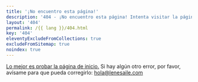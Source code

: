 ```yaml
---
title: '¡No encuentro esta página!'
description: '404 - ¡No encuentro esta página! Intenta visitar la página de inicio. Por favor, avísame si se producen más errores.'
layout: '404'
permalink: /{{ lang }}/404.html
key: '404'
eleventyExcludeFromCollections: true
excludeFromSitemap: true
noindex: true
---
```


[Lo mejor es probar la página de inicio.](/)
Si hay algún otro error, por favor, avísame para que pueda corregirlo: [hola@lenesaile.com](mailto:hola@lenesaile.com)
